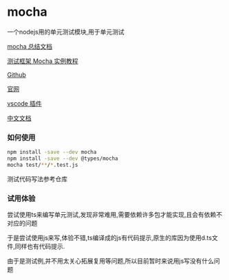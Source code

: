 # mocha

一个nodejs用的单元测试模块,用于单元测试

[mocha 总结文档](https://cnodejs.org/topic/59e3873520a1a3647d72ac39)

[测试框架 Mocha 实例教程](http://www.ruanyifeng.com/blog/2015/12/a-mocha-tutorial-of-examples.html)

[Github](https://github.com/mochajs/mocha)

[官网](https://mochajs.org/)

[vscode 插件](https://marketplace.visualstudio.com/items?itemName=maty.vscode-mocha-sidebar)

[中文文档](https://segmentfault.com/a/1190000011362879)

### 如何使用

```bash
npm install -save --dev mocha
npm install -save --dev @types/mocha
mocha test/**/*.test.js
```

测试代码写法参考仓库

### 试用体验

尝试使用ts来编写单元测试,发现非常难用,需要依赖许多包才能实现,且会有依赖不对应的问题

于是尝试使用js来写,体验不错,ts编译成的js有代码提示,原生的库因为使用d.ts文件,同样也有代码提示.

由于是测试例,并不用太关心拓展复用等问题,所以目前暂时来说用js写没有什么问题